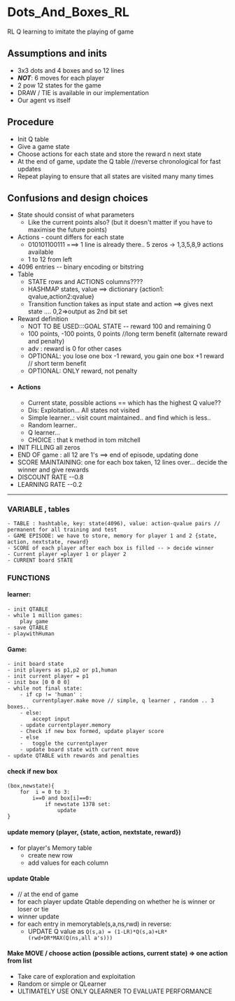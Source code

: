 # Dots_And_Boxes_RL
RL Q learning to imitate the playing of game


## Assumptions and inits
- 3x3 dots and 4 boxes and so 12 lines
- ***NOT***: 6 moves for each player
- 2 pow 12 states for the game
- DRAW / TIE is available in our implementation
- Our agent vs itself
## Procedure
- Init Q table
- Give a game state
- Choose actions for each state and store the reward n next state
- At the end of game, update the Q table //reverse chronological for fast updates
- Repeat playing to ensure that all states are visited many many times

## Confusions and design choices
- State should consist of what parameters
    - Like the current points also? (but it doesn't matter if you have to maximise the future points)
- Actions - count differs for each state
    - 010101100111 ===> 1 line is already there.. 5 zeros -> 1,3,5,8,9 actions available
    - 1 to 12 from left 
- 4096 entries -- binary encoding or bitstring
- Table 
    - STATE rows and ACTIONS columns????
    - HASHMAP states, value ==> dictionary {action1: qvalue,action2:qvalue}
    - Transition function takes as input state and action ==> gives next state .... 0,2=>output as 2nd bit set
- Reward definition
    - NOT TO BE USED:::GOAL STATE -- reward 100 and remaining 0
    - 100 points, -100 points, 0 points //long term benefit (alternate reward and penalty)
    - adv : reward is 0 for other cases
    - OPTIONAL: you lose one box -1 reward, you gain one box +1 reward  // short term benefit
    - OPTIONAL: ONLY reward, not penalty
- #### Actions
    - Current state, possible actions == which has the highest Q value??
    - Dis: Exploitation... All states not visited
    - Simple learner..: visit count maintained.. and find which is less..
    - Random learner.. 
    - Q learner...
    - CHOICE  : that k method in tom mitchell
- INIT FILLING all zeros
- END OF game : all 12 are 1's ==> end of episode, updating done
- SCORE MAINTAINING: one for each box taken, 12 lines over... decide the winner and give rewards
- DISCOUNT RATE --0.8 
- LEARNING RATE --0.2 


---
### VARIABLE , tables
    - TABLE : hashtable, key: state(4096), value: action-qvalue pairs // permanent for all training and test
    - GAME EPISODE: we have to store, memory for player 1 and 2 {state, action, nextstate, reward}
    - SCORE of each player after each box is filled -- > decide winner
    - Current player =player 1 or player 2
    - CURRENT board STATE
### FUNCTIONS
#### learner:
    - init QTABLE 
    - while 1 million games:
        play game
    - save QTABLE 
    - playwithHuman
#### Game:
    - init board state
    - init players as p1,p2 or p1,human
    - init current player = p1
    - init box [0 0 0 0]
    - while not final state: 
        - if cp != 'human' : 
            currentplayer.make move // simple, q learner , random .. 3 boxes..
        - else:
            accept input
        - update currentplayer.memory
        - Check if new box formed, update player score
        - else 
        -   toggle the currentplayer
        - update board state with current move
    - update QTABLE with rewards and penalties

#### check if new box 
```
(box,newstate){
    for  i = 0 to 3:
        i==0 and box[i]==0:
            if newstate 1378 set: 
                update
}
```

#### update memory (player, {state, action, nextstate, reward})
- for player's Memory table
    - create new row 
    - add values for each column

#### update Qtable
- // at the end of game 
- for each player update Qtable depending on whether he is winner or loser or tie
- winner update 
- for each entry in memorytable(s,a,ns,rwd) in reverse:
    - UPDATE Q value as 
        `Q(s,a) = (1-LR)*Q(s,a)+LR*(rwd+DR*MAX(Q(ns,all a's)))`


#### Make MOVE / choose action (possible actions, current state) => one action from list
- Take care of exploration and exploitation
- Random or simple or QLearner 
- ULTIMATELY USE ONLY QLEARNER TO EVALUATE PERFORMANCE





    

